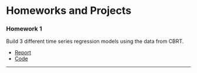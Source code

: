 # Homeworks and Projects

### Homework 1
Build 3 different time series regression models using the data from CBRT. 

- [Report](data/hw1_report.pdf)
- [Code](data/hw1_code.R)

--- 